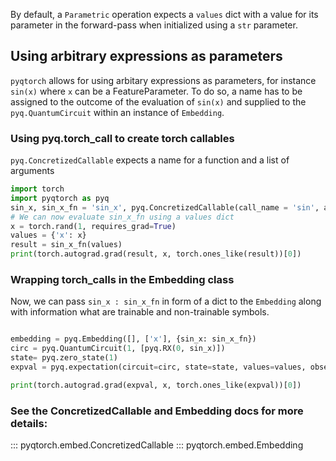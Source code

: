 By default, a `Parametric` operation expects a `values` dict with a
value for its parameter in the forward-pass when initialized using a `str` parameter.
## Using arbitrary expressions as parameters
`pyqtorch` allows for using arbitary expressions as parameters, for instance `sin(x)` where `x` can be
a FeatureParameter. To do so, a name has to be assigned to the outcome of the evaluation of `sin(x)` and
supplied to the `pyq.QuantumCircuit` within an instance of `Embedding`.

### Using pyq.torch_call to create torch callables
`pyq.ConcretizedCallable` expects a name for a function and a list of arguments
```python exec="on" source="material-block" html="1" session="expr"
import torch
import pyqtorch as pyq
sin_x, sin_x_fn = 'sin_x', pyq.ConcretizedCallable(call_name = 'sin', abstract_args=['x'])
# We can now evaluate sin_x_fn using a values dict
x = torch.rand(1, requires_grad=True)
values = {'x': x}
result = sin_x_fn(values)
print(torch.autograd.grad(result, x, torch.ones_like(result))[0])
```

### Wrapping torch_calls in the Embedding class
Now, we can pass `sin_x : sin_x_fn` in form of a dict to the `Embedding`
along with information what are trainable and non-trainable symbols.

```python exec="on" source="material-block" html="1" session="expr"

embedding = pyq.Embedding([], ['x'], {sin_x: sin_x_fn})
circ = pyq.QuantumCircuit(1, [pyq.RX(0, sin_x)])
state= pyq.zero_state(1)
expval = pyq.expectation(circuit=circ, state=state, values=values, observable= pyq.Observable(1, [pyq.Z(0)]),diff_mode=pyq.DiffMode.AD,embedding=embedding)

print(torch.autograd.grad(expval, x, torch.ones_like(expval))[0])
```

### See the ConcretizedCallable and Embedding docs for more details:
::: pyqtorch.embed.ConcretizedCallable
::: pyqtorch.embed.Embedding

